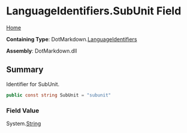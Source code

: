 # LanguageIdentifiers\.SubUnit Field

[Home](../../../README.md)

**Containing Type**: DotMarkdown\.[LanguageIdentifiers](../README.md)

**Assembly**: DotMarkdown\.dll

## Summary

Identifier for SubUnit\.

```csharp
public const string SubUnit = "subunit"
```

### Field Value

System\.[String](https://docs.microsoft.com/en-us/dotnet/api/system.string)

